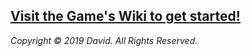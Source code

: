 
## [Visit the Game's Wiki to get started!](https://github.com/DavoDC/Elusio/wiki)

<div></div>

_Copyright © 2019 David. All Rights Reserved._
